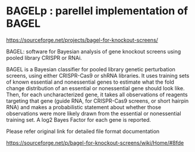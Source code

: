 # BAGELp : parellel implementation of BAGEL

https://sourceforge.net/projects/bagel-for-knockout-screens/

BAGEL: software for Bayesian analysis of gene knockout screens using pooled library CRISPR or RNAi.

BAGEL is a Bayesian classifier for pooled library genetic perturbation screens, using either CRISPR-Cas9 or shRNA libraries. 
It uses training sets of known essential and nonessential genes to estimate what the fold change distribution of 
an essential or nonessential gene should look like. Then, for each uncharacterized gene, it takes all observations of 
reagents targeting that gene (guide RNA, for CRISPR-Cas9 screens, or short hairpin RNA) and makes a 
probabilistic statement about whether those observations were more likely drawn from the essential or nonessential training set.
A log2 Bayes Factor for each gene is reported.

Please refer original link for detailed file format documentation

https://sourceforge.net/p/bagel-for-knockout-screens/wiki/Home/#8fde
